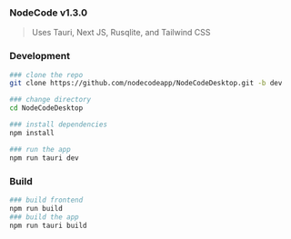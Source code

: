 ### NodeCode v1.3.0

> Uses Tauri, Next JS, Rusqlite, and Tailwind CSS

### Development
```bash
### clone the repo
git clone https://github.com/nodecodeapp/NodeCodeDesktop.git -b dev

### change directory
cd NodeCodeDesktop

### install dependencies
npm install

### run the app
npm run tauri dev
```

### Build
```bash
### build frontend
npm run build
### build the app
npm run tauri build
```
